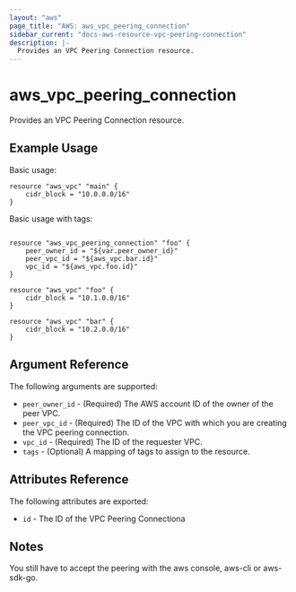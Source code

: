 ```yaml
---
layout: "aws"
page_title: "AWS: aws_vpc_peering_connection"
sidebar_current: "docs-aws-resource-vpc-peering-connection"
description: |-
  Provides an VPC Peering Connection resource.
---
```


# aws\_vpc\_peering\_connection

Provides an VPC Peering Connection resource.

## Example Usage

Basic usage:

```
resource "aws_vpc" "main" {
    cidr_block = "10.0.0.0/16"
}
```

Basic usage with tags:

```

resource "aws_vpc_peering_connection" "foo" {
    peer_owner_id = "${var.peer_owner_id}"
    peer_vpc_id = "${aws_vpc.bar.id}"
    vpc_id = "${aws_vpc.foo.id}"
}

resource "aws_vpc" "foo" {
    cidr_block = "10.1.0.0/16"
}

resource "aws_vpc" "bar" {
    cidr_block = "10.2.0.0/16"
}
```

## Argument Reference

The following arguments are supported:

* `peer_owner_id` - (Required) The AWS account ID of the owner of the peer VPC.
* `peer_vpc_id` - (Required) The ID of the VPC with which you are creating the VPC peering connection.
* `vpc_id` - (Required) The ID of the requester VPC.
* `tags` - (Optional) A mapping of tags to assign to the resource.

## Attributes Reference

The following attributes are exported:

* `id` - The ID of the VPC Peering Connectiona


## Notes
You still have to accept the peering with the aws console, aws-cli or aws-sdk-go.
